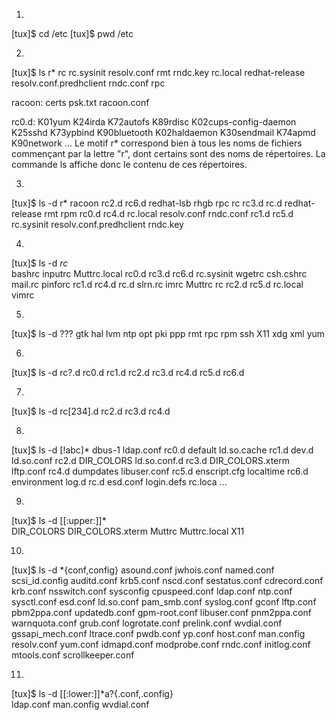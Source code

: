 1.

[tux]$ cd /etc 
[tux]$ pwd 
/etc 

2.

[tux]$ ls r* 
rc        rc.sysinit      resolv.conf              rmt        rndc.key 
rc.local  redhat-release  resolv.conf.predhclient  rndc.conf  rpc 
 
racoon: 
certs  psk.txt  racoon.conf 
 
rc0.d: 
K01yum                 K24irda           K72autofs     K89rdisc 
K02cups-config-daemon  K25sshd           K73ypbind     K90bluetooth 
K02haldaemon           K30sendmail       K74apmd       K90network 
... 
Le motif r* correspond bien à tous les noms de fichiers commençant par la lettre "r", dont certains sont des noms de répertoires. La commande ls affiche donc le contenu de ces répertoires.

3.

[tux]$ ls -d r* 
racoon  rc2.d  rc6.d       redhat-lsb               rhgb       rpc 
rc      rc3.d  rc.d        redhat-release           rmt        rpm 
rc0.d   rc4.d  rc.local    resolv.conf              rndc.conf 
rc1.d   rc5.d  rc.sysinit  resolv.conf.predhclient  rndc.key 

4.

[tux]$ ls -d *rc*  
bashrc     inputrc  Muttrc.local  rc0.d  rc3.d  rc6.d     rc.sysinit  wgetrc 
csh.cshrc  mail.rc  pinforc       rc1.d  rc4.d  rc.d      slrn.rc 
imrc       Muttrc   rc            rc2.d  rc5.d  rc.local  vimrc 

5.

[tux]$ ls -d ??? 
gtk  hal  lvm  ntp  opt  pki  ppp  rmt  rpc  rpm  ssh  X11  xdg  xml  yum 

6.

[tux]$ ls -d rc?.d 
rc0.d  rc1.d  rc2.d  rc3.d  rc4.d  rc5.d  rc6.d 

7.

[tux]$ ls -d rc[234].d 
rc2.d  rc3.d  rc4.d 

8.

[tux]$ ls -d [!abc]* 
dbus-1                ldap.conf           rc0.d 
default               ld.so.cache         rc1.d 
dev.d                 ld.so.conf          rc2.d 
DIR_COLORS            ld.so.conf.d        rc3.d 
DIR_COLORS.xterm      lftp.conf           rc4.d 
dumpdates             libuser.conf        rc5.d 
enscript.cfg          localtime           rc6.d 
environment           log.d               rc.d 
esd.conf              login.defs          rc.loca 
... 

9.

[tux]$ ls -d [[:upper:]]*      
DIR_COLORS  DIR_COLORS.xterm  Muttrc  Muttrc.local  X11 

10.

[tux]$ ls -d *{conf,config} 
asound.conf       jwhois.conf     named.conf         scsi_id.config 
auditd.conf       krb5.conf       nscd.conf          sestatus.conf 
cdrecord.conf     krb.conf        nsswitch.conf      sysconfig 
cpuspeed.conf     ldap.conf       ntp.conf           sysctl.conf 
esd.conf          ld.so.conf      pam_smb.conf       syslog.conf 
gconf             lftp.conf       pbm2ppa.conf       updatedb.conf 
gpm-root.conf     libuser.conf    pnm2ppa.conf       warnquota.conf 
grub.conf         logrotate.conf  prelink.conf       wvdial.conf 
gssapi_mech.conf  ltrace.conf     pwdb.conf          yp.conf 
host.conf         man.config      resolv.conf        yum.conf 
idmapd.conf       modprobe.conf   rndc.conf 
initlog.conf      mtools.conf     scrollkeeper.conf 

11.

[tux]$ ls -d [[:lower:]]*a?{.conf,.config}   
ldap.conf  man.config  wvdial.conf 
